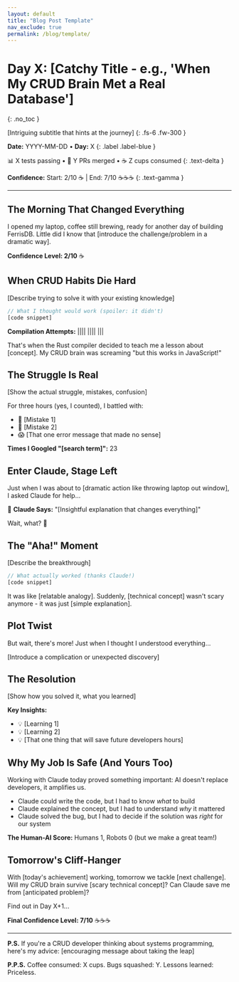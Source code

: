 ```yaml
---
layout: default
title: "Blog Post Template"
nav_exclude: true
permalink: /blog/template/
---
```


# Day X: [Catchy Title - e.g., 'When My CRUD Brain Met a Real Database']
{: .no_toc }

[Intriguing subtitle that hints at the journey]
{: .fs-6 .fw-300 }

**Date:** YYYY-MM-DD • **Day:** X
{: .label .label-blue }

📊 X tests passing • 📄 Y PRs merged • ☕ Z cups consumed
{: .text-delta }

**Confidence:** Start: 2/10 ☕ | End: 7/10 ☕☕☕
{: .text-gamma }

---

## The Morning That Changed Everything

I opened my laptop, coffee still brewing, ready for another day of building FerrisDB. Little did I know that [introduce the challenge/problem in a dramatic way].

**Confidence Level: 2/10** ☕

## When CRUD Habits Die Hard

[Describe trying to solve it with your existing knowledge]

```rust
// What I thought would work (spoiler: it didn't)
[code snippet]
```

**Compilation Attempts:** |||| |||| |||

That's when the Rust compiler decided to teach me a lesson about [concept]. My CRUD brain was screaming "but this works in JavaScript!"

## The Struggle Is Real

[Show the actual struggle, mistakes, confusion]

For three hours (yes, I counted), I battled with:

- 🤦 [Mistake 1]
- 😤 [Mistake 2]
- 😱 [That one error message that made no sense]

**Times I Googled "[search term]":** 23

## Enter Claude, Stage Left

Just when I was about to [dramatic action like throwing laptop out window], I asked Claude for help...

💭 **Claude Says:** "[Insightful explanation that changes everything]"

Wait, what? 🤯

## The "Aha!" Moment

[Describe the breakthrough]

```rust
// What actually worked (thanks Claude!)
[code snippet]
```

It was like [relatable analogy]. Suddenly, [technical concept] wasn't scary anymore - it was just [simple explanation].

## Plot Twist

But wait, there's more! Just when I thought I understood everything...

[Introduce a complication or unexpected discovery]

## The Resolution

[Show how you solved it, what you learned]

**Key Insights:**

- 💡 [Learning 1]
- 💡 [Learning 2]
- 💡 [That one thing that will save future developers hours]

## Why My Job Is Safe (And Yours Too)

Working with Claude today proved something important: AI doesn't replace developers, it amplifies us.

- Claude could write the code, but I had to know _what_ to build
- Claude explained the concept, but I had to understand _why_ it mattered
- Claude solved the bug, but I had to decide if the solution was _right_ for our system

**The Human-AI Score:** Humans 1, Robots 0 (but we make a great team!)

## Tomorrow's Cliff-Hanger

With [today's achievement] working, tomorrow we tackle [next challenge]. Will my CRUD brain survive [scary technical concept]? Can Claude save me from [anticipated problem]?

Find out in Day X+1...

**Final Confidence Level: 7/10** ☕☕☕

---

**P.S.** If you're a CRUD developer thinking about systems programming, here's my advice: [encouraging message about taking the leap]

**P.P.S.** Coffee consumed: X cups. Bugs squashed: Y. Lessons learned: Priceless.
